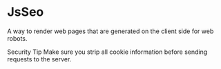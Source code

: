 JsSeo
=====

A way to render web pages that are generated on the client
side for web robots.

Security Tip
Make sure you strip all cookie information before
sending requests to the server.
